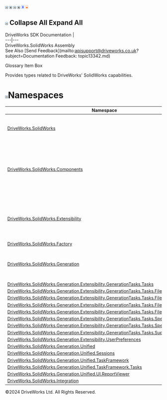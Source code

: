 ![](dotnetimages/collapse.gif) ![](dotnetimages/expand.gif) ![](dotnetimages/collapse.gif) ![](dotnetimages/expand.gif) ![](dotnetimages/drpdown.gif) ![](dotnetimages/drpdown_orange.gif)

![](dotnetimages/collapse.gif) Collapse All Expand All  
---  
DriveWorks SDK Documentation  |   
---|---  
DriveWorks.SolidWorks Assembly   
See Also [Send Feedback](mailto:apisupport@driveworks.co.uk?subject=Documentation Feedback: topic13342.md)  
  
Glossary Item Box

Provides types related to DriveWorks' SolidWorks capabilities.

# ![](dotnetimages/collapse.gif)Namespaces

Namespace| Description  
---|---  
[DriveWorks.SolidWorks](topic13345.md)| Provides common SolidWorks services and types.  
[DriveWorks.SolidWorks.Components](topic13925.md)| Provides support for captured, project, and released SolidWorks parts, assemblies, and drawings.  
[DriveWorks.SolidWorks.Extensibility](topic15090.md)| Provides support for plugins which require access to SolidWorks facilities.  
[DriveWorks.SolidWorks.Factory](topic15092.md)|   
[DriveWorks.SolidWorks.Generation](topic15094.md)| Provides types related to DriveWorks model generation.  
[DriveWorks.SolidWorks.Generation.Extensibility.GenerationTasks.Tasks](topic15301.md)|   
[DriveWorks.SolidWorks.Generation.Extensibility.GenerationTasks.Tasks.FileExports](topic15327.md)|   
[DriveWorks.SolidWorks.Generation.Extensibility.GenerationTasks.Tasks.FileExports.Support](topic15329.md)|   
[DriveWorks.SolidWorks.Generation.Extensibility.GenerationTasks.Tasks.FileSystem](topic15331.md)|   
[DriveWorks.SolidWorks.Generation.Extensibility.GenerationTasks.Tasks.FileSystem.Support](topic15333.md)|   
[DriveWorks.SolidWorks.Generation.Extensibility.GenerationTasks.Tasks.Specifications](topic15335.md)|   
[DriveWorks.SolidWorks.Generation.Extensibility.GenerationTasks.Tasks.Specifications.Support](topic15337.md)|   
[DriveWorks.SolidWorks.Generation.Extensibility.GenerationTasks.Tasks.SupportingTypes](topic15339.md)|   
[DriveWorks.SolidWorks.Generation.Extensibility.UserPreferences](topic15341.md)|   
[DriveWorks.SolidWorks.Generation.Unified](topic15343.md)|   
[DriveWorks.SolidWorks.Generation.Unified.Sessions](topic15355.md)|   
[DriveWorks.SolidWorks.Generation.Unified.TaskFramework](topic15357.md)|   
[DriveWorks.SolidWorks.Generation.Unified.TaskFramework.Tasks](topic15359.md)|   
[DriveWorks.SolidWorks.Generation.Unified.UI.ReportViewer](topic15361.md)|   
[DriveWorks.SolidWorks.Integration](topic15418.md)|   
  
©2024 DriveWorks Ltd. All Rights Reserved.
